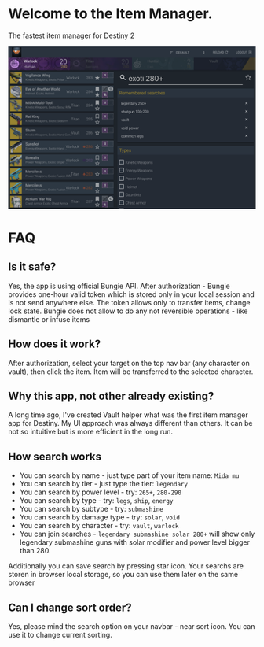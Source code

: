 # Welcome to the Item Manager.
The fastest item manager for Destiny 2

![Screen shot](https://raw.githubusercontent.com/dswistowski/itemmanager-issues/master/img/screen.png)

# FAQ

## Is it safe?

Yes, the app is using official Bungie API. After authorization - Bungie provides one-hour valid token which is stored only in your local session and is not send anywhere else. The token allows only to transfer items, change lock state. Bungie does not allow to do any not reversible operations - like dismantle or infuse items

## How does it work?

After authorization, select your target on the top nav bar (any character on vault), then click the item. Item will be transferred to the selected character.

## Why this app, not other already existing?

A long time ago, I've created Vault helper what was the first item manager app for Destiny. My UI approach was always different than others. It can be not so intuitive but is more efficient in the long run.

## How search works

 - You can search by name - just type part of your item name: `Mida mu`
 - You can search by tier - just type the tier: `legendary`
 - You can search by power level - try: `265+`, `280-290`
 - You can search by type - try: `legs`, `ship`, `energy`
 - You can search by subtype - try: `submashine`
 - You can search by damage type - try: `solar`, `void`
 - You can search by character - try: `vault`, `warlock`
 - You can join searches - `legendary submashine solar 280+` will show only legendary submashine guns with solar modifier and power level bigger than 280.

Additionally you can save search by pressing star icon. Your searchs are storen in browser local storage, so you can use them later on the same browser

## Can I change sort order?

Yes, please mind the search option on your navbar - near sort icon. You can use it to change current sorting.
